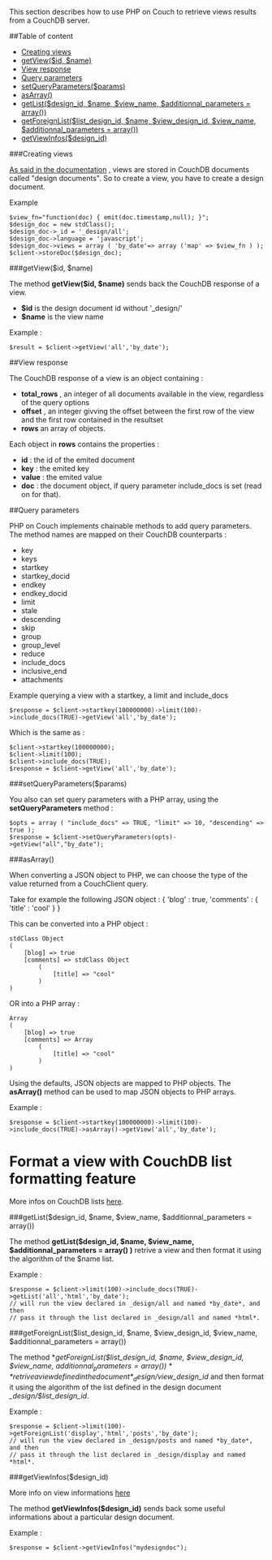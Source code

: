 This section describes how to use PHP on Couch to retrieve views results from a CouchDB server.

##Table of content
- [Creating views](#creating-views)
- [getView($id, $name)](#getviewid-name)
- [View response](#view-response)
- [Query parameters](#query-parameters)
- [setQueryParameters($params)](#setqueryparametersparams)
- [asArray()](#asarray)
- [getList($design_id, $name, $view_name, $additionnal_parameters = array())](#getlistdesign_id-name-view_name-additionnal_parameters--array)
- [getForeignList($list_design_id, $name, $view_design_id, $view_name, $additionnal_parameters = array()) ](#getforeignlistlist_design_id-name-view_design_id-view_name-additionnal_parameters--array)
- [getViewInfos($design_id)](#getviewinfosdesign_id)

###Creating views


[As said in the documentation](http://wiki.apache.org/couchdb/HTTP_view_API) , views are stored in CouchDB documents called "design documents". So to create a view, you have to create a design document.

Example

    $view_fn="function(doc) { emit(doc.timestamp,null); }";
    $design_doc = new stdClass();
    $design_doc->_id = '_design/all';
    $design_doc->language = 'javascript';
    $design_doc->views = array ( 'by_date'=> array ('map' => $view_fn ) );
    $client->storeDoc($design_doc);

###getView($id, $name)

The method **getView($id, $name)** sends back the CouchDB response of a view.
 
* **$id** is the design document id without '_design/'
* **$name** is the view name

Example :

    $result = $client->getView('all','by_date');

##View response

The CouchDB response of a view is an object containing :

* **total_rows** , an integer of all documents available in the view, regardless of the query options
* **offset** , an integer givving the offset between the first row of the view and the first row contained in the resultset
* **rows** an array of objects.

Each object in **rows** contains the properties :

* **id** : the id of the emited document
* **key** : the emited key
* **value** : the emited value
* **doc** : the document object, if query parameter include_docs is set (read on for that).

##Query parameters

PHP on Couch implements chainable methods to add query parameters. The method names are mapped on their CouchDB counterparts :

* key
* keys
* startkey
* startkey_docid
* endkey
* endkey_docid
* limit
* stale
* descending
* skip
* group
* group_level
* reduce
* include_docs
* inclusive_end
* attachments

Example querying a view with a startkey, a limit and include_docs

    $response = $client->startkey(100000000)->limit(100)->include_docs(TRUE)->getView('all','by_date');

Which is the same as :

    $client->startkey(100000000);
    $client->limit(100);
    $client->include_docs(TRUE);
    $response = $client->getView('all','by_date');

###setQueryParameters($params)

You also can set query parameters with a PHP array, using the **setQueryParameters** method :

    $opts = array ( "include_docs" => TRUE, "limit" => 10, "descending" => true );
    $response = $client->setQueryParameters(opts)->getView("all","by_date");


###asArray()

When converting a JSON object to PHP, we can choose the type of the value returned from a CouchClient query.

Take for example the following JSON object :
    { 'blog' : true, 'comments' : { 'title' : 'cool' } }

This can be converted into a PHP object :

    stdClass Object
    (
        [blog] => true
        [comments] => stdClass Object
            (
                [title] => "cool"
            )
    )


OR into a PHP array :

    Array
    (
        [blog] => true
        [comments] => Array
            (
                [title] => "cool"
            )
    )


Using the defaults, JSON objects are mapped to PHP objects. The **asArray()** method can be used to map JSON objects to PHP arrays.

Example :

    $response = $client->startkey(100000000)->limit(100)->include_docs(TRUE)->asArray()->getView('all','by_date');

Format a view with CouchDB list formatting feature
==================================================

More infos on CouchDB lists [here](http://wiki.apache.org/couchdb/Formatting_with_Show_and_List).

###getList($design_id, $name, $view_name, $additionnal_parameters = array())

The method **getList($design_id, $name, $view_name, $additionnal_parameters = array() )** retrive a view and then format it using the algorithm of the $name list.

Example :

    $response = $client->limit(100)->include_docs(TRUE)->getList('all','html','by_date');
    // will run the view declared in _design/all and named *by_date*, and then
    // pass it through the list declared in _design/all and named *html*.

###getForeignList($list_design_id, $name, $view_design_id, $view_name, $additionnal_parameters = array())

The method **getForeignList($list_design_id, $name, $view_design_id, $view_name, $additionnal_parameters = array() )** retrive a view 
defined in the document *_design/$view_design_id* and then format it using the algorithm of the list defined in the design document 
*_design/$list_design_id*.

Example :

    $response = $client->limit(100)->getForeignList('display','html','posts','by_date');
    // will run the view declared in _design/posts and named *by_date*, and then
    // pass it through the list declared in _design/display and named *html*.



###getViewInfos($design_id)

More info on view informations [here](http://wiki.apache.org/couchdb/HTTP_view_API#Getting_Information_about_Design_Documents_.28and_their_Views.29)

The method **getViewInfos($design_id)** sends back some useful informations about a particular design document.

Example :

    $response = $client->getViewInfos("mydesigndoc");


